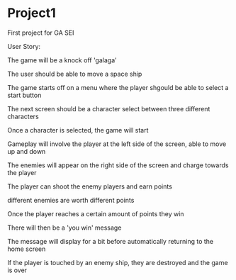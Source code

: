 # Project1
First project for GA SEI


User Story:

The game will be a knock off 'galaga'

The user should be able to move a space ship

The game starts off on a menu where the player shgould be able to select a start button

The next screen should be a character select between three different characters

Once a character is selected, the game will start

Gameplay will involve the player at the left side of the screen, able to move up and down

The enemies will appear on the right side of the screen and charge towards the player

The player can shoot the enemy players and earn points

different enemies are worth different points

Once the player reaches a certain amount of points they win

There will then be a 'you win' message

The message will display for a bit before automatically returning to the home screen

If the player is touched by an enemy ship, they are destroyed and the game is over